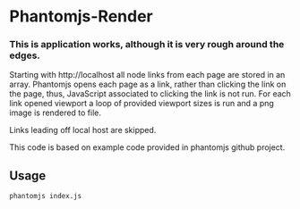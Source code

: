 # Phantomjs-Render

### This is application works, although it is very rough around the edges.

Starting with http://localhost all <a> node links from each page are stored in an array.  Phantomjs opens each page as a link, rather than clicking the link on the page, thus, JavaScript associated to clicking the link is not run.  For each link opened viewport a loop of provided viewport sizes is run and a png image is rendered to file.

Links leading off local host are skipped.

This code is based on example code provided in phantomjs github project.

## Usage

```
phantomjs index.js
```

